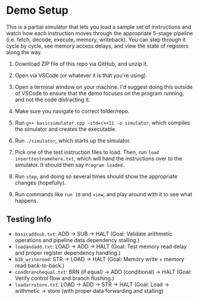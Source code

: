 # Demo Setup #

This is a partial simulator that lets you load a sample set of instructions and watch how each instruction moves through the appropriate 5-stage pipeline (i.e. fetch, decode, execute, memory, writeback). You can step through it cycle by cycle, see memory access delays, and view the state of registers along the way.

1. Download ZIP file of this repo via GitHub, and unzip it.

2. Open via VSCode (or whatever it is that you're using).

3. Open a terminal window on your machine. I'd suggest doing this outside of VSCode to ensure that the demo focuses on the program running, and not the code distracting it.

5. Make sure you navigate to correct folder/repo.

6. Run ```g++ basicsimulator.cpp -std=c++11 -o simulator```, which compiles the simulator and creates the executable.

7. Run ```./simulator```, which starts up the simulator.

8. Pick one of the test instruction files to load. Then, run ```load inserttestnamehere.txt```, which will hand the instructions over to the simulator. It should then say ```Program loaded.```

9. Run ```step```, and doing so several times should show the appropriate changes (hopefully).

10. Run commands like ```run 10``` and ```view```, and play around with it to see what happens.

## Testing Info ##

* ```basicaddsub.txt```: ADD → SUB → HALT (Goal: Validate arithmetic operations and pipeline data dependency stalling.)
* ```loadandadd.txt```: LOAD → ADD → HALT (Goal: Test memory read delay and proper register dependency handling.)
* ```b2b_writeread```: STR → LOAD → HALT (Goal: Memory write + memory read back-to-back.)
* ```condbranchequal.txt```: BRN (if equal) → ADD (conditional) → HALT (Goal: Verify control flow and branch flushing.)
* ```loadarrstore.txt```: LOAD → ADD → STR → HALT (Goal: Load → arithmetic → store (with proper data forwarding and stalling)
